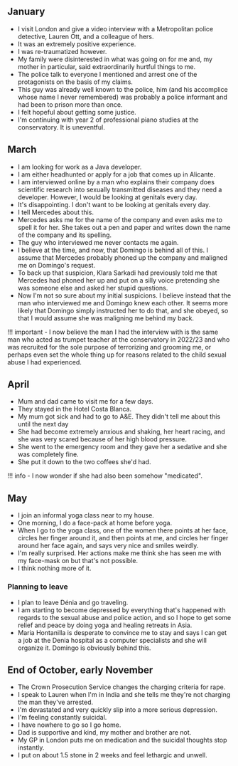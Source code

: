 ## January

- I visit London and give a video interview with a Metropolitan police detective, Lauren Ott, and a colleague of hers.
- It was an extremely positive experience.
- I was re-traumatized however.
- My family were disinterested in what was going on for me and, my mother in particular, said extraordinarily hurtful things to me.
- The police talk to everyone I mentioned and arrest one of the protagonists on the basis of my claims.
- This guy was already well known to the police, him (and his accomplice whose name I never remembered) was probably a police informant and had been to prison more than once.
- I felt hopeful about getting some justice.
- I'm continuing with year 2 of professional piano studies at the conservatory. It is uneventful.

## March

- I am looking for work as a Java developer.
- I am either headhunted or apply for a job that comes up in Alicante.
- I am interviewed online by a man who explains their company does scientific research into sexually transmitted diseases and they need a developer. However, I would be looking at genitals every day. 
- It's disappointing. I don't want to be looking at genitals every day.
- I tell Mercedes about this. 
- Mercedes asks me for the name of the company and even asks me to spell it for her. She takes out a pen and paper and writes down the name of the company and its spelling.
- The guy who interviewed me never contacts me again.
- I believe at the time, and now, that Domingo is behind all of this. I assume that Mercedes probably phoned up the company and maligned me on Domingo's request.
- To back up that suspicion, Klara Sarkadi had previously told me that Mercedes had phoned her up and put on a silly voice pretending she was someone else and asked her stupid questions.
- Now I'm not so sure about my initial suspicions. I believe instead that the man who interviewed me and Domingo knew each other. It seems more likely that Domingo simply instructed her to do that, and she obeyed, so that I would assume she was maligning me behind my back.

!!! important
    - I now believe the man I had the interview with is the same man who acted as trumpet teacher at the conservatory in 2022/23 and who was recruited for the sole purpose of terrorizing and grooming me, or perhaps even set the whole thing up for reasons related to the child sexual abuse I had experienced.

## April

- Mum and dad came to visit me for a few days.
- They stayed in the Hotel Costa Blanca.
- My mum got sick and had to go to A&E. They didn't tell me about this until the next day
- She had become extremely anxious and shaking, her heart racing, and she was very scared because of her high blood pressure.
- She went to the emergency room and they gave her a sedative and she was completely fine.
- She put it down to the two coffees she'd had.

!!! info
    - I now wonder if she had also been somehow "medicated".

## May

- I join an informal yoga class near to my house.
- One morning, I do a face-pack at home before yoga.
- When I go to the yoga class, one of the women there points at her face, circles her finger around it, and then points at me, and circles her finger around her face again, and says very nice and smiles weirdly.
- I'm really surprised. Her actions make me think she has seen me with my face-mask on but that's not possible.
- I think nothing more of it.

### Planning to leave

- I plan to leave Dénia and go traveling.
- I am starting to become depressed by everything that's happened with regards to the sexual abuse and police action, and so I hope to get some relief and peace by doing yoga and healing retreats in Asia.
- Maria Hontanilla is desperate to convince me to stay and says I can get a job at the Denia hospital as a computer specialists and she will organize it. Domingo is obviously behind this.

<!-- Documentary about the police with the officer showing his colleagues animal porn with delight -->

## End of October, early November 

- The Crown Prosecution Service changes the charging criteria for rape.
- I speak to Lauren when I'm in India and she tells me they're not charging the man they've arrested.
- I'm devastated and very quickly slip into a more serious depression.
- I'm feeling constantly suicidal.
- I have nowhere to go so I go home.
- Dad is supportive and kind, my mother and brother are not.
- My GP in London puts me on medication and the suicidal thoughts stop instantly.
- I put on about 1.5 stone in 2 weeks and feel lethargic and unwell.
